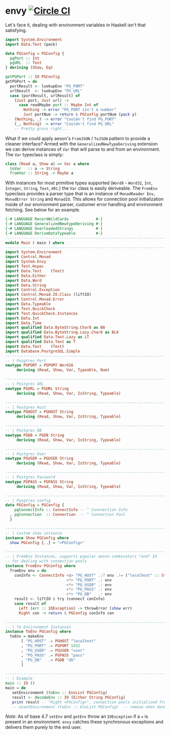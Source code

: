 envy [![Circle CI](https://circleci.com/gh/dmjio/envy.svg?style=svg)](https://circleci.com/gh/dmjio/envy)
===================
Let's face it, dealing with environment variables in Haskell isn't that satisfying.

```haskell
import System.Environment
import Data.Text (pack)

data PGConfig = PGConfig {
  pgPort :: Int
  pgURL  :: Text
} deriving (Show, Eq)

getPGPort :: IO PGConfig
getPGPort = do
  portResult <- lookupEnv "PG_PORT"
  urlResult  <- lookupEnv "PG_URL"
  case (portResult, urlResult) of
    (Just port, Just url) ->
      case readMaybe port :: Maybe Int of
        Nothing -> error "PG_PORT isn't a number"
        Just portNum -> return $ PGConfig portNum (pack y)
    (Nothing, _) -> error "Couldn't find PG_PORT"    
    (_, Nothing) -> error "Couldn't find PG_URL"    
    -- Pretty gross right...
```
What if we could apply aeson's `FromJSON` / `ToJSON` pattern to provide a cleaner interface? Armed with the `GeneralizedNewTypeDeriving` extension we can derive instances of `Var` that will parse to and from an environment. The `Var` typeclass is simply:
```haskell
class (Read a, Show a) => Var a where
  toVar   :: a -> String
  fromVar :: String -> Maybe a
```
With instances for most primitive types supported (`Word8` - `Word32`, `Int`, `Integer`, `String`, `Text`, etc.) the `Var` class is easily deriveable. The `FromEnv` typeclass provides a parser type that is an instance of `MonadReader Env`, `MonadError String` and `MonadIO`. This allows for connection pool initialization inside of our environment parser, customer error handling and environment fetching. See below for an example.

```haskell
{-# LANGUAGE RecordWildCards            #-}
{-# LANGUAGE GeneralizedNewtypeDeriving #-}
{-# LANGUAGE OverloadedStrings          #-}
{-# LANGUAGE DeriveDataTypeable         #-}
------------------------------------------------------------------------------
module Main ( main ) where
------------------------------------------------------------------------------
import System.Environment
import Control.Monad
import System.Envy
import Test.Hspec
import Data.Text    (Text)
import Data.Either
import Data.Word
import Data.String
import Control.Exception
import Control.Monad.IO.Class (liftIO)
import Control.Monad.Error
import Data.Typeable
import Test.QuickCheck
import Test.QuickCheck.Instances
import Data.Int
import Data.Time
import qualified Data.ByteString.Char8 as B8
import qualified Data.ByteString.Lazy.Char8 as BL8
import qualified Data.Text.Lazy as LT
import qualified Data.Text as T
import Data.Text    (Text)
import Database.PostgreSQL.Simple
------------------------------------------------------------------------------
-- | Posgtres Port
newtype PGPORT = PGPORT Word16
     deriving (Read, Show, Var, Typeable, Num)

------------------------------------------------------------------------------
-- | Postgres URL
newtype PGURL = PGURL String
     deriving (Read, Show, Var, IsString, Typeable)

------------------------------------------------------------------------------
-- | Postgres Host
newtype PGHOST = PGHOST String
     deriving (Read, Show, Var, IsString, Typeable)

------------------------------------------------------------------------------
-- | Postgres DB
newtype PGDB = PGDB String
     deriving (Read, Show, Var, IsString, Typeable)

------------------------------------------------------------------------------
-- | Postgres User
newtype PGUSER = PGUSER String
     deriving (Read, Show, Var, IsString, Typeable)

------------------------------------------------------------------------------
-- | Postgres Password
newtype PGPASS = PGPASS String
     deriving (Read, Show, Var, IsString, Typeable)

------------------------------------------------------------------------------
-- | Posgtres config
data PGConfig = PGConfig {
    pgConnectInfo :: ConnectInfo -- ^ Connnection Info
  , pgConnection  :: Connection  -- ^ Connection Pool 
  } 

------------------------------------------------------------------------------
-- | Custom show instance
instance Show PGConfig where
  show PGConfig {..} = "<PGConfig>"

------------------------------------------------------------------------------
-- | FromEnv Instances, supports popular aeson combinators *and* IO
-- for dealing with connection pools
instance FromEnv PGConfig where
  fromEnv env = do
    conInfo <- ConnectInfo <$> "PG_HOST" .:? env .!= ("localhost" :: String)
                           <*> "PG_PORT" .: env 
                           <*> "PG_USER" .: env 
                           <*> "PG_PASS" .: env 
                           <*> "PG_DB"   .: env 
    result <- liftIO $ try (connect conInfo)
    case result of
      Left (err :: IOException) -> throwError (show err)
      Right con -> return $ PGConfig conInfo con

------------------------------------------------------------------------------
-- | To Environment Instances
instance ToEnv PGConfig where
  toEnv = makeEnv 
       [ "PG_HOST" .= PGHOST "localhost"
       , "PG_PORT" .= PGPORT 5432
       , "PG_USER" .= PGUSER "user"
       , "PG_PASS" .= PGPASS "pass"
       , "PG_DB"   .= PGDB "db"
       ]

------------------------------------------------------------------------------
-- | Example
main :: IO ()
main = do
   setEnvironment (toEnv :: EnvList PGConfig)
   result <- decodeEnv :: IO (Either String PGConfig)
   print result -- "Right <PGConfig>", connection pools initialized from environment set values
   -- unsetEnvironment (toEnv :: EnvList PGConfig)  -- remove when done
```

*Note*: As of base 4.7 `setEnv` and `getEnv` throw an `IOException` if a `=` is present in an environment. `envy` catches these synchronous exceptions and delivers them
purely to the end user.
